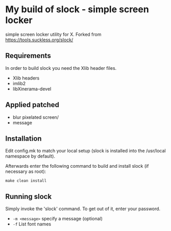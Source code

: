 My build of slock - simple screen locker
========================================
simple screen locker utility for X. Forked from https://tools.suckless.org/slock/


Requirements
------------
In order to build slock you need the Xlib header files.
* Xlib headers
* imlib2
* libXinerama-devel


Applied patched
---------------

* blur pixelated screen/
* message


Installation
------------
Edit config.mk to match your local setup (slock is installed into
the /usr/local namespace by default).

Afterwards enter the following command to build and install slock
(if necessary as root):

    make clean install


Running slock
-------------
Simply invoke the 'slock' command. To get out of it, enter your password.

* `-m <message>` specify a message (optional)
* `-f` List font names
